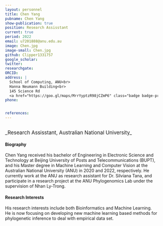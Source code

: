 ```yaml
---
layout: personnel
title: Chen Yang
pubname: Chen Yang
show-publication: true
position: Research Assisstant
current: true
period: 2022
email: u7201888@anu.edu.au
image: Chen.jpg
image-small: Chen.jpg
github: Clipper1331757
google_scholar: 
twitter: 
researchgate: 
ORCID: 
address: |
  School of Computing, ANU<br>
  Hanna Neumann Building<br>
  145 Science Rd
  <a href="https://goo.gl/maps/MrrYyptzR98jCZmP6" class="badge badge-primary"><i class="fa fa-map-marker"></i> map</a><br>
phone: 


references:
---
```

<br>
<big>_Research Assisstant, Australian National University_</big>


#### Biography

Chen Yang received his bachelor of Engineering in Electronic Science and Technology at Beijing University of Posts and Telecommunications (BUPT), and his Master degree in Machine Learning and Computer Vision at the Australian National University (ANU) in 2020 and 2022, respectively. He currently work at the ANU as research assistant for Dr. Silviana Tana, and participate in a research project at the ANU Phylogenomics Lab under the supervision of Nhan Ly-Trong.

#### Research Interests

His research interests include both Bioinformatics and Machine Learning. He is now focusing on developing new machine learning based methods for phylogenetic inference to deal with empirical data set.
 


